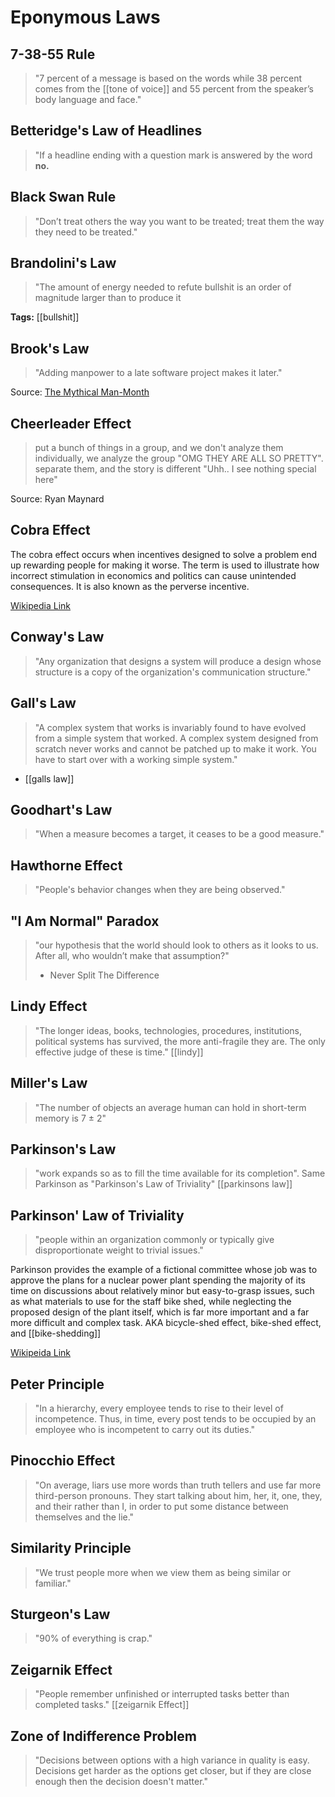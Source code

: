 # Eponymous Laws

## 7-38-55 Rule

> "7 percent of a message is based on the words while 38 percent comes from the [[tone of voice]] and 55 percent from the speaker’s body language and face."

## Betteridge's Law of Headlines

> "If a headline ending with a question mark is answered by the word __no.__

## Black Swan Rule

> "Don’t treat others the way you want to be treated; treat them the way they need to be treated."

## Brandolini's Law

> "The amount of energy needed to refute bullshit is an order of magnitude larger than to produce it

**Tags:** [[bullshit]]

## Brook's Law

> "Adding manpower to a late software project makes it later."

Source: [The Mythical Man-Month](https://en.wikipedia.org/wiki/The_Mythical_Man-Month)

## Cheerleader Effect

> put a bunch of things in a group, and we don't analyze them individually, we analyze the group "OMG THEY ARE ALL SO PRETTY". separate them, and the story is different "Uhh.. I see nothing special here"

Source: Ryan Maynard
## Cobra Effect

The cobra effect occurs when incentives designed to solve a problem end up rewarding people for making it worse. The term is used to illustrate how incorrect stimulation in economics and politics can cause unintended consequences. It is also known as the perverse incentive.

[Wikipedia Link](https://en.wikipedia.org/wiki/Cobra_effect)

## Conway's Law

> "Any organization that designs a system will produce a design whose structure is a copy of the organization's communication structure."

## Gall's Law

> "A complex system that works is invariably found to have evolved from a simple system that worked. A complex system designed from scratch never works and cannot be patched up to make it work. You have to start over with a working simple system."
- [[galls law]]

## Goodhart's Law

> "When a measure becomes a target, it ceases to be a good measure."

## Hawthorne Effect

> "People's behavior changes when they are being observed."

## "I Am Normal" Paradox

> "our hypothesis that the world should look to others as it looks to us. After all, who wouldn’t make that assumption?" 
> - Never Split The Difference

## Lindy Effect

> "The longer ideas, books, technologies, procedures, institutions, political systems has survived, the more anti-fragile they are. The only effective judge of these is time." 
[[lindy]]

## Miller's Law

> "The number of objects an average human can hold in short-term memory is 7 ± 2"

## Parkinson's Law

> "work expands so as to fill the time available for its completion". Same Parkinson as "Parkinson's Law of Triviality"
[[parkinsons law]]

## Parkinson' Law of Triviality

> "people within an organization commonly or typically give disproportionate weight to trivial issues."

Parkinson provides the example of a fictional committee whose job was to approve the plans for a nuclear power plant spending the majority of its time on discussions about relatively minor but easy-to-grasp issues, such as what materials to use for the staff bike shed, while neglecting the proposed design of the plant itself, which is far more important and a far more difficult and complex task. AKA bicycle-shed effect, bike-shed effect, and [[bike-shedding]]

[Wikipeida Link](https://en.wikipedia.org/wiki/Law_of_triviality)

## Peter Principle

> "In a hierarchy, every employee tends to rise to their level of incompetence. Thus, in time, every post tends to be occupied by an employee who is incompetent to carry out its duties."

## Pinocchio Effect

> "On average, liars use more words than truth tellers and use far more third-person pronouns. They start talking about him, her, it, one, they, and their rather than I, in order to put some distance between themselves and the lie."

## Similarity Principle

> "We trust people more when we view them as being similar or familiar."

## Sturgeon's Law

> "90% of everything is crap."

## Zeigarnik Effect

> "People remember unfinished or interrupted tasks better than completed tasks."
[[zeigarnik Effect]]

## Zone of Indifference Problem

> "Decisions between options with a high variance in quality is easy. Decisions get harder as the options get closer, but if they are close enough then the decision doesn't matter."